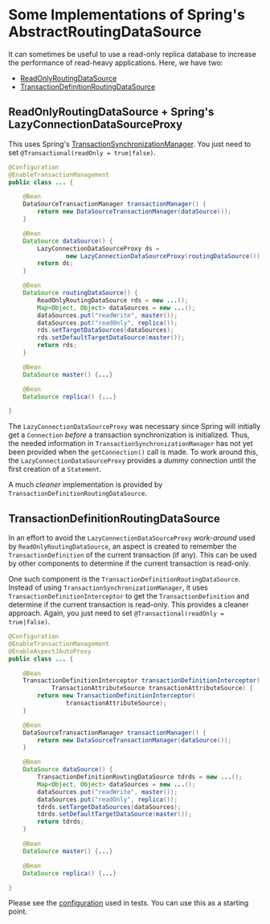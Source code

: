 # Some Implementations of Spring's AbstractRoutingDataSource

It can sometimes be useful to use a read-only replica database to increase the performance of read-heavy applications. Here, we have two:

- [ReadOnlyRoutingDataSource](https://github.com/orangeandbronze/spring-jdbc-routing-datasource/blob/master/src/main/java/com/orangeandbronze/springframework/jdbc/ReadOnlyRoutingDataSource.java)
- [TransactionDefinitionRoutingDataSource](https://github.com/orangeandbronze/spring-jdbc-routing-datasource/blob/master/src/main/java/com/orangeandbronze/springframework/jdbc/TransactionDefinitionRoutingDataSource.java)

## ReadOnlyRoutingDataSource + Spring's LazyConnectionDataSourceProxy

This uses Spring's [TransactionSynchronizationManager](http://docs.spring.io/spring-framework/docs/current/javadoc-api/org/springframework/transaction/support/TransactionSynchronizationManager.html). You just need to set `@Transactional(readOnly = true|false)`.

```java
@Configuration
@EnableTransactionManagement
public class ... {

    @Bean
    DataSourceTransactionManager transactionManager() {
        return new DataSourceTransactionManager(dataSource());
    }

    @Bean
    DataSource dataSource() {
        LazyConnectionDataSourceProxy ds =
                new LazyConnectionDataSourceProxy(routingDataSource());
        return ds;
    }

    @Bean
    DataSource routingDataSource() {
    	ReadOnlyRoutingDataSource rds = new ...();
    	Map<Object, Object> dataSources = new ...();
    	dataSources.put("readWrite", master());
    	dataSources.put("readOnly", replica());
    	rds.setTargetDataSources(dataSources);
    	rds.setDefaultTargetDataSource(master());
    	return rds;
    }

    @Bean
    DataSource master() {...}

    @Bean
    DataSource replica() {...}

}
```

The `LazyConnectionDataSourceProxy` was necessary since Spring will initially get a `Connection` *before* a transaction synchronization is initialized. Thus, the needed information in `TransactionSynchronizationManager` has not yet been provided when the `getConnection()` call is made. To work around this, the `LazyConnectionDataSourceProxy` provides a *dummy* connection until the first creation of a `Statement`.

A much *cleaner* implementation is provided by `TransactionDefinitionRoutingDataSource`.

## TransactionDefinitionRoutingDataSource

In an effort to avoid the `LazyConnectionDataSourceProxy` *work-around* used by `ReadOnlyRoutingDataSource`, an aspect is created to remember the `TransactionDefinition` of the current transaction (if any). This can be used by other components to determine if the current transaction is read-only.

One such component is the `TransactionDefinitionRoutingDataSource`. Instead of using `TransactionSynchronizationManager`, it uses `TransactionDefinitionInterceptor` to get the `TransactionDefinition` and determine if the current transaction is read-only. This provides a cleaner approach. Again, you just need to set `@Transactional(readOnly = true|false)`.

```java
@Configuration
@EnableTransactionManagement
@EnableAspectJAutoProxy
public class ... {

    @Bean
    TransactionDefinitionInterceptor transactionDefinitionInterceptor(
            TransactionAttributeSource transactionAttributeSource) {
        return new TransactionDefinitionInterceptor(
                transactionAttributeSource);
    }

    @Bean
    DataSourceTransactionManager transactionManager() {
        return new DataSourceTransactionManager(dataSource());
    }

    @Bean
    DataSource dataSource() {
    	TransactionDefinitionRoutingDataSource tdrds = new ...();
    	Map<Object, Object> dataSources = new ...();
    	dataSources.put("readWrite", master());
    	dataSources.put("readOnly", replica());
    	tdrds.setTargetDataSources(dataSources);
    	tdrds.setDefaultTargetDataSource(master());
    	return tdrds;
    }

    @Bean
    DataSource master() {...}

    @Bean
    DataSource replica() {...}

}
```

Please see the [configuration](https://github.com/orangeandbronze/spring-jdbc-routing-datasource/blob/master/src/test/java/com/orangeandbronze/springframework/jdbc/TransactionDefinitionRoutingDataSourceConfig.java) used in tests. You can use this as a starting point.